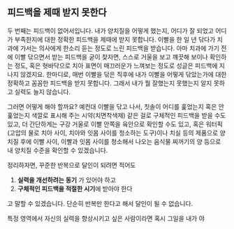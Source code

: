 ## 피드백을 제때 받지 못한다
두 번째는 피드백이 없어서입니다. 내가 양치질을 어떻게 했는지, 어디가 잘 되었고 어디가 부족한지에 대한 정확한 피드백을 제때에 받지 못합니다. 이빨을 한 일 년 닦다가 치과에 가서는 의사에게 한소리 듣는 정도로 느린 피드백을 받습니다. 아마 치과에 가기 전에 이빨 닦으면서 받는 피드백을 굳이 찾자면, 스스로 거울을 보고 꺠끗해 보이나 확인하는 정도, 혹은 혓바닥으로 치아 표면이 매끄러운가 느껴보는 정도로 성글은 피드백에 지나지 않겠지요. 한마디로, 매번 이빨을 닦은 직후에 내가 이빨을 어떻게 닦았는가에 대한 정확하고 꼼꼼한 피드백을 받지 못합니다. 그래서 내가 뭘 잘했는지 못했는지 알지 못하고 실력도 늘지 않습니다.

그러면 어떻게 해야 할까요? 예컨대 이빨을 닦고 나서, 칫솔이 어디를 훑었는지 혹은 안 훑었는지 색깔로 표시해 주는 시약(치면착색제) 같은 걸로 구체적인 피드백을 받을 수도 있고, 더 간단하게는 구강 거울로 이빨 안쪽을 육안으로 확인할 수도 있고, 혹은 워터픽(고압의 물로 치아 사이, 치아와 잇몸 사이를 청소하는 도구)이나 치실 등의 제품으로 양치질 후에 이빨 사이, 이빨과 잇몸 사이를 청소해서 나오는 음식물 찌꺼기의 양 등으로 내 양치질 수준을 확인할 수 있겠습니다. 

정리하자면, 꾸준한 반복으로 달인이 되려면 적어도

1. **실력을 개선하려는 동기** 가 있어야 하고
2. **구체적인 피드백을 적절한 시기**에 받아야 한다

고 말할 수 있겠습니다. 단순히 반복만 한다고 해서 달인이 될 수 없습니다.

특정 영역에서 자신의 실력을 향상시키고 싶은 사람이라면 혹시 그일을 내가 야